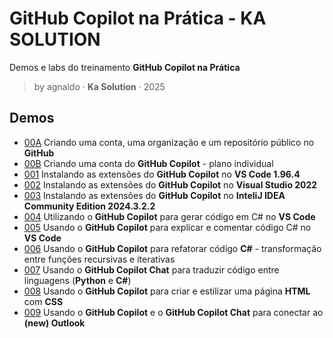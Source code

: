 # GitHub Copilot na Prática - KA SOLUTION  
Demos e labs do treinamento **GitHub Copilot na Prática**

> by agnaldo · **Ka Solution** · 2025

## Demos

* [00A](000A-GitHub-Criar.md) Criando uma conta, uma organização e um repositório público no **GitHub**
* [00B](000B-GitHubCopilot-Criar.md) Criando uma conta do **GitHub Copilot** - plano individual
* [001](001-VSCode-Instalar.md) Instalando as extensões do **GitHub Copilot** no **VS Code 1.96.4**
* [002](002-VS-Instalar.md) Instalando as extensões do **GitHub Copilot** no **Visual Studio 2022**
* [003](003-IDEA-Instalar.md) Instalando as extensões do **GitHub Copilot** no **InteliJ IDEA Community Edition 2024.3.2.2**
* [004](004-VSCode-Criar.md) Utilizando o **GitHub Copilot** para gerar código em C# no **VS Code**
* [005](005-VSCode-ExplicarComentar.md) Usando o **GitHub Copilot** para explicar e comentar código C# no **VS Code**
* [006](006-VSCode-Refatorar.md) Usando o **GitHub Copilot** para refatorar código **C#** - transformação entre funções recursivas e iterativas 
* [007](007-VSCode-Refatorar.md) Usando o **GitHub Copilot Chat** para traduzir código entre linguagens (**Python** e **C#**)
* [008](008-VSCode-Criar.md) Usando o **GitHub Copilot** para criar e estilizar uma página **HTML** com **CSS**
* [009](009-VSCode-Criar.md) Usando o **GitHub Copilot** e o **GitHub Copilot Chat** para conectar ao **(new) Outlook**

